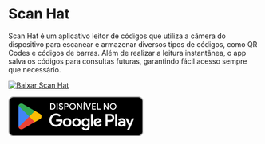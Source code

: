 # Scan Hat 
Scan Hat é um aplicativo leitor de códigos que utiliza a câmera do dispositivo para escanear e armazenar diversos tipos de códigos, como QR Codes e códigos de barras. Além de realizar a leitura instantânea, o app salva os códigos para consultas futuras, garantindo fácil acesso sempre que necessário.

<p>
  <a href='https://scan-hat.br.uptodown.com/android' title='Baixar Scan Hat' target='_blank'>
    <img src='https://stc.utdstc.com/img/mediakit/download-gio-big.png' alt='Baixar Scan Hat'>
  </a>
</p>

<p>
  <a href='https://play.google.com/store/apps/details?id=br.com.alexsander.leitor' title='Baixar Scan Hat' target='_blank'>
    <img src='GetItOnGooglePlay_Badge_Web_color_Portuguese-BR.png' alt='Baixar Scan Hat'>
  </a>
</p>
